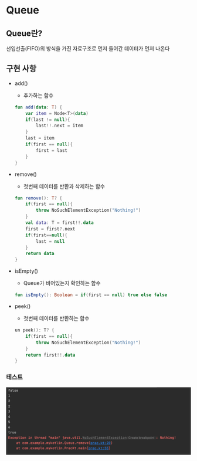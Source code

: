 # Queue
## Queue란?
선입선출(FIFO)의 방식을 가진 자료구조로 먼저 들어간 데이터가 먼저 나온다

## 구현 사항
- add()
    - 추가하는 함수 
    ```kotlin
    fun add(data: T) {
        var item = Node<T>(data)
        if(last != null){
            last!!.next = item
        }
        last = item
        if(first == null){
            first = last
        }
    }
    ```

- remove()
    - 첫번째 데이터를 반환과 삭제하는 함수
    ```kotlin
    fun remove(): T? {
        if(first == null){
            throw NoSuchElementException("Nothing!")
        }
        val data: T = first!!.data
        first = first?.next
        if(first==null){
            last = null
        }
        return data
    }
    ```
- isEmpty()
    - Queue가 비어있는지 확인하는 함수
    ```kotlin
    fun isEmpty(): Boolean = if(first == null) true else false
    ```
- peek()
    - 첫번째 데이터를 반환하는 함수
    ```kotlin
    un peek(): T? {
        if(first == null){
            throw NoSuchElementException("Nothing!")
        }
        return first!!.data
    }
    ```
### 테스트
![테스트 결과](./img/queue.png)